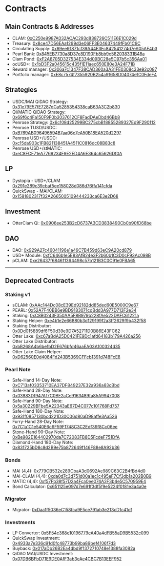 # Contracts

## Main Contracts & Addresses

- CLAM: [0xC250e9987A032ACAC293d838726C511E6E1C029d](https://polygonscan.com/address/0xC250e9987A032ACAC293d838726C511E6E1C029d)​
- Treasury: [0x8ce47D56EAa1299d3e06FF3E04637449fFb01C9C](https://polygonscan.com/address/0x8ce47D56EAa1299d3e06FF3E04637449fFb01C9C)​
- Circulating Supply: [0x99ee91871cf39A44E3Fc842541274d7eA05AE4b3](https://polygonscan.com/address/0x99ee91871cf39A44E3Fc842541274d7eA05AE4b3)​
- Pearl Bank: [0x845EB7730a8D37e8D190Fb8bb9c582038331B48a](https://polygonscan.com/address/0x845EB7730a8D37e8D190Fb8bb9c582038331B48a)​
- Clam Pond: [0xF2A8705D327534E334d09BC28e5C97b5c356Aa01](https://polygonscan.com/address/0xF2A8705D327534E334d09BC28e5C97b5c356Aa01)​
- ocUSD+: [0x1bD3F2a045615c435f1E11aec650E80e3A24F71B](https://polygonscan.com/address/0x1bD3F2a045615c435f1E11aec650E80e3A24F71B)
- Reward manager: [0x306a7c1347F38CAD360a3A31FE0308c33e92c087](https://polygonscan.com/address/0x306a7c1347F38CAD360a3A31FE0308c33e92c087)
- Portfolio manager: [0xE8c7574f7355920B254a91658D04074e1C0FdeF4](https://polygonscan.com/address/0xE8c7574f7355920B254a91658D04074e1C0FdeF4)

## Strategies

- USDC/MAI QiDAO Strategy: [0x31e79E57fE7287dCa5285354338caB63A3C2b830](https://polygonscan.com/address/0x31e79E57fE7287dCa5285354338caB63A3C2b830)
- Qi/MATIC QiDAO Strategy: [0x69f6c4Fa150F9F0b3037612CF8FadDAeDbd46Bb8](https://polygonscan.com/address/0x69f6c4Fa150F9F0b3037612CF8FadDAeDbd46Bb8)
- Penrose Strategy: [0x6c108d25299BC275cbB18855289327Ed9F290112](https://polygonscan.com/address/0x6c108d25299BC275cbB18855289327Ed9F290112)
- Penrose TUSD/USDC: [0xB769AB096496594B7aa06e7eA50B18EA520d2297](https://polygonscan.com/address/0xB769AB096496594B7aa06e7eA50B18EA520d2297)
- Penrose USD+/USDC: [0xc15da903c1FB821138451A4511C0816dc08B83c8](https://polygonscan.com/address/0xc15da903c1FB821138451A4511C0816dc08B83c8)
- Penrose USD+/stMATIC: [0xeC8FCF71eA7769234F9E2ED4A6E364c65626Df0A](https://polygonscan.com/address/0xeC8FCF71eA7769234F9E2ED4A6E364c65626Df0A)

## LP

- Dystopia - USD+/CLAM [0x291e289c39cbaf5ee158028d086d76ffa141cfda](https://polygonscan.com/address/0x291e289c39cbaf5ee158028d086d76ffa141cfda)
- QuickSwap - MAI/CLAM: [0x1581802317f32A2665005109444233ca6E3e2D68](https://polygonscan.com/address/0x1581802317f32a2665005109444233ca6e3e2d68)

## Investment

- OtterClam Qi: [0x0906ee253B2cD6737A3CD3838490Cb0b90fD68be](http://polygonscan.com/address/0x0906ee253B2cD6737A3CD3838490Cb0b90fD68be)

## DAO

- DAO: [0x929A27c46041196e1a49C7B459d63eC9A20cd879](https://polygonscan.com/address/0x929A27c46041196e1a49C7B459d63eC9A20cd879)
- USD+ Module: [0xfC646b1e5E83AfB24e3F2b60b1C3D0cF93Ac098B](https://polygonscan.com/address/0xfC646b1e5E83AfB24e3F2b60b1C3D0cF93Ac098B)
- pCLAM: [0xe26437f684611364498c57b121B3C0C91e0FBA65](https://polygonscan.com/address/0xe26437f684611364498c57b121B3C0C91e0FBA65)

---

## Deprecated Contracts

### Staking v1

- sCLAM: [0xAAc144Dc08cE39Ed92182dd85ded60E5000C9e67](https://polygonscan.com/address/0xAAc144Dc08cE39Ed92182dd85ded60E5000C9e67)
- PEARL: [0x52A7F40BB6e9BD9183071cdBdd3A977D713F2e34​](https://polygonscan.com/address/0x52A7F40BB6e9BD9183071cdBdd3A977D713F2e34)
- Staking: [0xC8B0243F350AA5F8B979b228fAe522DAFC61221a](https://polygonscan.com/address/0xC8B0243F350AA5F8B979b228fAe522DAFC61221a)​
- Staking Helper: [0xe4b1e2e66880b3d129199f2a3ff2629f9b432f58](https://polygonscan.com/address/0xe4b1e2e66880b3d129199f2a3ff2629f9b432f58)​​
- Staking Distributor: [0x0Dd015889df6F50d39e9D7A52711D0B86E43FC62](https://polygonscan.com/address/0x0Dd015889df6F50d39e9D7A52711D0B86E43FC62)​
- Otter Lake: [0xc67aBdA25D0421FE9Dc1afd64183b179A426a256](https://polygonscan.com/address/0xc67aBdA25D0421FE9Dc1afd64183b179A426a256)
- Otter Lake Distributor: [0xbB268A4b6be1bD2E676bfd46aaEA03A100324d35](https://polygonscan.com/address/0xbB268A4b6be1bD2E676bfd46aaEA03A100324d35)
- Otter Lake Claim Helper: [0xD62560E0d4084Fd243B5369CFFcb1391d748FcE8](https://polygonscan.com/address/0xD62560E0d4084Fd243B5369CFFcb1391d748FcE8#readProxyContract)

### Pearl Note

- Safe-Hand 14-Day Note: [0xC713af03353710EA37DF849237E32a936a63cBbd](https://polygonscan.com/address/0xC713af03353710EA37DF849237E32a936a63cBbd#code)
- Safe-Hand 28-Day Note: [0x03883Df947Af7C0BE2aCe9163489fa85A9947008 ](https://polygonscan.com/address/0x03883Df947Af7C0BE2aCe9163489fa85A9947008)
- Safe-Hand 90-Day Note: [0x5a30229BFbe5A22343aE67D4C077c101768Fd757 ](https://polygonscan.com/address/0x5a30229BFbe5A22343aE67D4C077c101768Fd757)
- Safe-Hand 180-Day Note: [0x931f0857130bcd221D30C06d80aD98affe3Aa526](https://polygonscan.com/address/0x931f0857130bcd221D30C06d80aD98affe3Aa526)&#x20;
- Furry-Hand 28-Day Note: [0x7C1a1C1e540E6c6F59F1748C3C2Edf39f8Cc06ee ](https://polygonscan.com/address/0x7C1a1C1e540E6c6F59F1748C3C2Edf39f8Cc06ee)
- Stone-Hand 90-Day Note: [0xBe982E164402970da7C72083FB8D5FcdeF751DfA ](https://polygonscan.com/address/0xBe982E164402970da7C72083FB8D5FcdeF751DfA)
- Diamond-Hand 180-Day Note: [0x831725bD8c8d2B9e75b872649f146F88e8A92b36](https://polygonscan.com/address/0x831725bD8c8d2B9e75b872649f146F88e8A92b36)

### Bonds

- MAI (4,4): [0x779CB532e289CbaA3d0692Ae989C63C2B4fBd4d0](https://polygonscan.com/address/0x779CB532e289CbaA3d0692Ae989C63C2B4fBd4d0)
- MAI-CLAM (4,4): [0xda0d7c3d751d00a1ec1c495eF7Cf3db1a202B0B9](https://polygonscan.com/address/0xda0d7c3d751d00a1ec1c495eF7Cf3db1a202B0B9)
- MATIC (4,4): [0xf57Fb38f57D2a4Fca0ee074A3F3b4e5C570959E4](https://polygonscan.com/address/0xf57Fb38f57D2a4Fca0ee074A3F3b4e5C570959E4)
- Bond Calculator: [0x651125e097d7e691f3df5f9e5224f0181e3a4a0e](https://polygonscan.com/address/0x651125e097d7e691f3df5f9e5224f0181e3a4a0e)​

### Migrator

- Migrator: [0xDaa1f5036eC158fca9E5ce791ab3e213cD1c41df](https://polygonscan.com/address/0xDaa1f5036eC158fca9E5ce791ab3e213cD1c41df)

### Investments

- LP Converter: [0x5F54c368e10196779cA40a4dFB55aD9B5532c099](https://polygonscan.com/address/0x5F54c368e10196779cA40a4dFB55aD9B5532c099)
- QuickSwap Investment: [0x4933a7e336d91d0fc48773b99ba89bef4106f7d3](https://polygonscan.com/address/0x4933a7e336d91d0fc48773b99ba89bef4106f7d3)
- Buyback: [0x017aDb26B2Ea4dbd9f1372710748e1388fa3082a](https://polygonscan.com/address/0x017aDb26B2Ea4dbd9f1372710748e1388fa3082a#code)
- QiDAO MAI/USDC Investment: [0x07DB6BFbD71E9DE0AfF3ab3eAe4CBC7B13EEF952](https://polygonscan.com/address/0x07DB6BFbD71E9DE0AfF3ab3eAe4CBC7B13EEF952)
